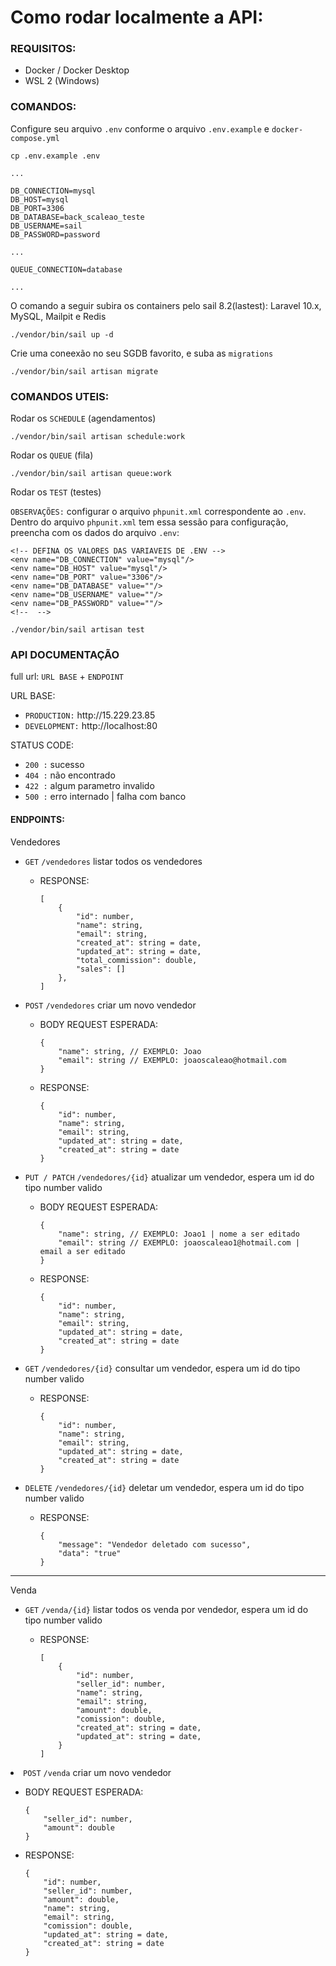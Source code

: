 <h1>Como rodar localmente a API: </h1>
<h3>REQUISITOS:</h3>
<ul>
<li>Docker / Docker Desktop</li>
<li>WSL 2 (Windows) </li>
</ul>
<h3>COMANDOS:</h3>
<p>Configure seu arquivo <code>.env</code> conforme o arquivo <code>.env.example</code> e <code>docker-compose.yml</code></p>

```
cp .env.example .env
```

```
...

DB_CONNECTION=mysql
DB_HOST=mysql
DB_PORT=3306
DB_DATABASE=back_scaleao_teste
DB_USERNAME=sail
DB_PASSWORD=password

...

QUEUE_CONNECTION=database

...
```

<p>O comando a seguir subira os containers pelo sail 8.2(lastest): Laravel 10.x, MySQL, Mailpit e Redis</p>

```
./vendor/bin/sail up -d
```

<p>Crie uma coneexão no seu SGDB favorito, e suba as <code>migrations</code></p>

```
./vendor/bin/sail artisan migrate
```

<h3>COMANDOS UTEIS:</h3>

<p>Rodar os <code>SCHEDULE</code> (agendamentos)</p>

```
./vendor/bin/sail artisan schedule:work
```

<p>Rodar os <code>QUEUE</code> (fila)</p>

```
./vendor/bin/sail artisan queue:work
```

<p>Rodar os <code>TEST</code> (testes)</p>
<p><code>OBSERVAÇÕES:</code> configurar o arquivo <code>phpunit.xml</code> correspondente ao <code>.env</code>. Dentro do arquivo <code>phpunit.xml</code> tem essa sessão para configuração, preencha com os dados do arquivo <code>.env</code>:<p>

```
<!-- DEFINA OS VALORES DAS VARIAVEIS DE .ENV -->
<env name="DB_CONNECTION" value="mysql"/> 
<env name="DB_HOST" value="mysql"/> 
<env name="DB_PORT" value="3306"/> 
<env name="DB_DATABASE" value=""/>
<env name="DB_USERNAME" value=""/>
<env name="DB_PASSWORD" value=""/> 
<!--  -->
```

```
./vendor/bin/sail artisan test
```

<h3>API DOCUMENTAÇÃO</h3>
<p>full url: <code>URL BASE</code> + <code>ENDPOINT</code></p>
<p>URL BASE:</p>
<ul>
<li><code>PRODUCTION:</code> http://15.229.23.85</li>
<li><code>DEVELOPMENT:</code> http://localhost:80</li>
</ul>
<p>STATUS CODE:</p>
<ul>
<li><code>200 :</code> sucesso</li>
<li><code>404 :</code> não encontrado</li>
<li><code>422 :</code> algum parametro invalido</li>
<li><code>500 :</code> erro internado | falha com banco</li>
</ul>
<h4>ENDPOINTS:</h4>
<p>Vendedores</p>
<ul>
<li><code>GET</code> <code>/vendedores</code> listar todos os vendedores</li>
<ul>
<li>
RESPONSE:

```
[
    {
		"id": number,
		"name": string,
		"email": string,
		"created_at": string = date,
		"updated_at": string = date,
		"total_commission": double,
		"sales": []
    },
]
```

</li>
</ul>
<li><code>POST</code> <code>/vendedores</code> criar um novo vendedor</li>
<ul>
<li>
BODY REQUEST ESPERADA:

```
{
    "name": string, // EXEMPLO: Joao
    "email": string // EXEMPLO: joaoscaleao@hotmail.com
}
```

</li>
<li>
RESPONSE:

```
{
    "id": number,
    "name": string,
    "email": string,
    "updated_at": string = date,
    "created_at": string = date
}
```

</li>
</ul>
<li><code>PUT / PATCH</code> <code>/vendedores/{id}</code> atualizar um vendedor, espera um id do tipo number valido</li>
<ul>
<li>
BODY REQUEST ESPERADA:

```
{
    "name": string, // EXEMPLO: Joao1 | nome a ser editado
    "email": string // EXEMPLO: joaoscaleao1@hotmail.com | email a ser editado
}
```

</li>
<li>
RESPONSE:

```
{
    "id": number,
    "name": string,
    "email": string,
    "updated_at": string = date,
    "created_at": string = date
}
```

</li>
</ul>
<li><code>GET</code> <code>/vendedores/{id}</code> consultar um vendedor, espera um id do tipo number valido</li>
<ul>
<li>
RESPONSE:

```
{
    "id": number,
    "name": string,
    "email": string,
    "updated_at": string = date,
    "created_at": string = date
}
```

</li>
</ul>
<li><code>DELETE</code> <code>/vendedores/{id}</code> deletar um vendedor, espera um id do tipo number valido</li>
<ul>
<li>
RESPONSE:

```
{
    "message": "Vendedor deletado com sucesso",
    "data": "true"
}
```

</li>
</ul>
</ul>
<hr>
<p>Venda</p>
<ul>
<li><code>GET</code> <code>/venda/{id}</code> listar todos os venda por vendedor, espera um id do tipo number valido</li>
<ul>
<li>
RESPONSE:

```
[
    {
        "id": number,
        "seller_id": number,
        "name": string,
        "email": string,
        "amount": double,
        "comission": double,
        "created_at": string = date,
        "updated_at": string = date,
    }
]
```

</li>
</ul>
</ul>
<li><code>POST</code> <code>/venda</code> criar um novo vendedor</li>
<ul>
<li>
BODY REQUEST ESPERADA:

```
{
    "seller_id": number,
    "amount": double
}
```

</li>
<li>
RESPONSE:

```
{
    "id": number,
    "seller_id": number,
    "amount": double,
    "name": string,
    "email": string,
    "comission": double,
    "updated_at": string = date,
    "created_at": string = date
}
```

</li>
</ul>
</ul>